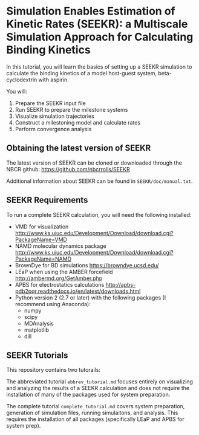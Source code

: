 # Simulation Enables Estimation of Kinetic Rates (SEEKR): a Multiscale Simulation Approach for Calculating Binding Kinetics

In this tutorial, you will learn the basics of setting up a SEEKR simulation to calculate the binding kinetics of 
a model host-guest system, beta-cyclodextrin with aspirin. 

You will:
1. Prepare the SEEKR input file
2. Run SEEKR to prepare the milestone systems
3. Visualize simulation trajectories 
4. Construct a milestoning model and calculate rates
5. Perform convergence analysis

## Obtaining the latest version of SEEKR

The latest version of SEEKR can be cloned or downloaded through the NBCR github: https://github.com/nbcrrolls/SEEKR

Additional information about SEEKR can be found in ```SEEKR/doc/manual.txt```.

## SEEKR Requirements

To run a complete SEEKR calculation, you will need the following installed:
* VMD for visualization http://www.ks.uiuc.edu/Development/Download/download.cgi?PackageName=VMD
* NAMD molecular dynamics package http://www.ks.uiuc.edu/Development/Download/download.cgi?PackageName=NAMD 
* BrownDye for BD simulations https://browndye.ucsd.edu/
* LEaP when using the AMBER forcefield http://ambermd.org/GetAmber.php
* APBS for electrostatics calculations http://apbs-pdb2pqr.readthedocs.io/en/latest/downloads.html
* Python version 2 (2.7 or later) with the following packages (I recommend using Anaconda):
   - numpy
   - scipy
   - MDAnalysis
   - matplotlib
   - dill
   
 ## SEEKR Tutorials
 
This repository contains two tutorails:
 
The abbreviated tutorial ```abbrev_tutorial.md``` focuses entirely on visualizing and analyzing the results of a SEEKR calculation and does not require the installation of many of the packages used for system preparation. 

The complete tutorial ```complete_tutorial.md``` covers system preparation, generation of simulation files, running simulaitons, and analysis. This requires the installation of all packages (specifically LEaP and APBS for system prep).


